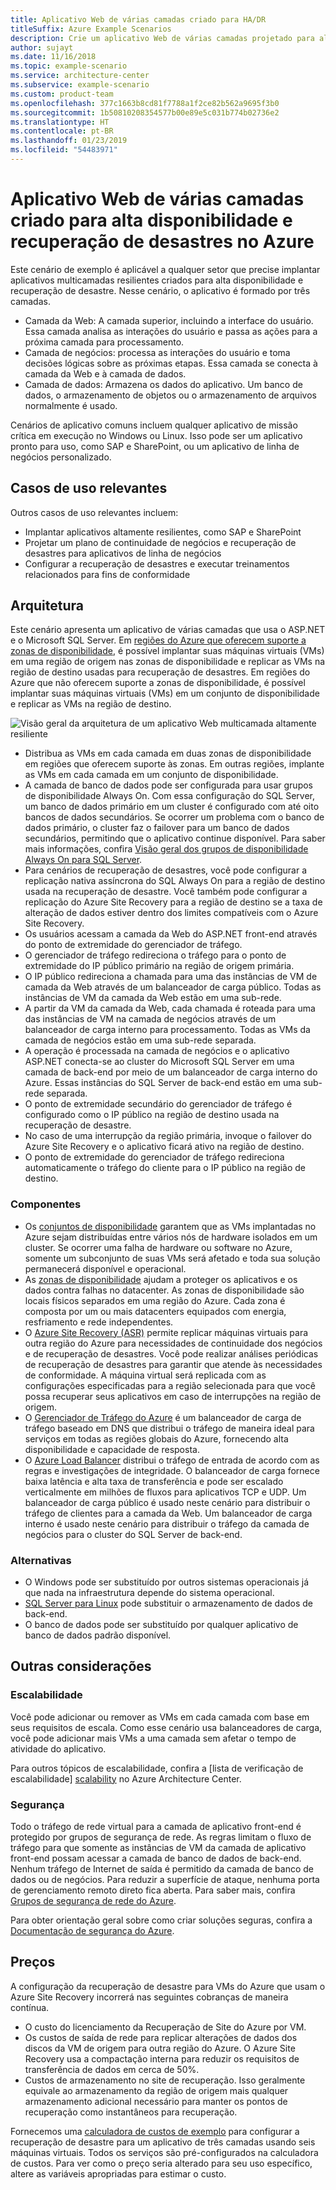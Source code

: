 ```yaml
---
title: Aplicativo Web de várias camadas criado para HA/DR
titleSuffix: Azure Example Scenarios
description: Crie um aplicativo Web de várias camadas projetado para alta disponibilidade e recuperação de desastres no Azure usando máquinas virtuais do Azure, conjuntos de disponibilidade, zonas de disponibilidade, Azure Site Recovery e Gerenciador de Tráfego do Azure.
author: sujayt
ms.date: 11/16/2018
ms.topic: example-scenario
ms.service: architecture-center
ms.subservice: example-scenario
ms.custom: product-team
ms.openlocfilehash: 377c1663b8cd81f7788a1f2ce82b562a9695f3b0
ms.sourcegitcommit: 1b50810208354577b00e89e5c031b774b02736e2
ms.translationtype: HT
ms.contentlocale: pt-BR
ms.lasthandoff: 01/23/2019
ms.locfileid: "54483971"
---
```

# <a name="multitier-web-application-built-for-high-availability-and-disaster-recovery-on-azure"></a>Aplicativo Web de várias camadas criado para alta disponibilidade e recuperação de desastres no Azure

Este cenário de exemplo é aplicável a qualquer setor que precise implantar aplicativos multicamadas resilientes criados para alta disponibilidade e recuperação de desastre. Nesse cenário, o aplicativo é formado por três camadas.

- Camada da Web: A camada superior, incluindo a interface do usuário. Essa camada analisa as interações do usuário e passa as ações para a próxima camada para processamento.
- Camada de negócios: processa as interações do usuário e toma decisões lógicas sobre as próximas etapas. Essa camada se conecta à camada da Web e à camada de dados.
- Camada de dados: Armazena os dados do aplicativo. Um banco de dados, o armazenamento de objetos ou o armazenamento de arquivos normalmente é usado.

Cenários de aplicativo comuns incluem qualquer aplicativo de missão crítica em execução no Windows ou Linux. Isso pode ser um aplicativo pronto para uso, como SAP e SharePoint, ou um aplicativo de linha de negócios personalizado.

## <a name="relevant-use-cases"></a>Casos de uso relevantes

Outros casos de uso relevantes incluem:

- Implantar aplicativos altamente resilientes, como SAP e SharePoint
- Projetar um plano de continuidade de negócios e recuperação de desastres para aplicativos de linha de negócios
- Configurar a recuperação de desastres e executar treinamentos relacionados para fins de conformidade

## <a name="architecture"></a>Arquitetura

Este cenário apresenta um aplicativo de várias camadas que usa o ASP.NET e o Microsoft SQL Server. Em [regiões do Azure que oferecem suporte a zonas de disponibilidade](/azure/availability-zones/az-overview#regions-that-support-availability-zones), é possível implantar suas máquinas virtuais (VMs) em uma região de origem nas zonas de disponibilidade e replicar as VMs na região de destino usadas para recuperação de desastres. Em regiões do Azure que não oferecem suporte a zonas de disponibilidade, é possível implantar suas máquinas virtuais (VMs) em um conjunto de disponibilidade e replicar as VMs na região de destino.

![Visão geral da arquitetura de um aplicativo Web multicamada altamente resiliente][architecture]

- Distribua as VMs em cada camada em duas zonas de disponibilidade em regiões que oferecem suporte às zonas. Em outras regiões, implante as VMs em cada camada em um conjunto de disponibilidade.
- A camada de banco de dados pode ser configurada para usar grupos de disponibilidade Always On. Com essa configuração do SQL Server, um banco de dados primário em um cluster é configurado com até oito bancos de dados secundários. Se ocorrer um problema com o banco de dados primário, o cluster faz o failover para um banco de dados secundários, permitindo que o aplicativo continue disponível. Para saber mais informações, confira [Visão geral dos grupos de disponibilidade Always On para SQL Server][docs-sql-always-on].
- Para cenários de recuperação de desastres, você pode configurar a replicação nativa assíncrona do SQL Always On para a região de destino usada na recuperação de desastre. Você também pode configurar a replicação do Azure Site Recovery para a região de destino se a taxa de alteração de dados estiver dentro dos limites compatíveis com o Azure Site Recovery.
- Os usuários acessam a camada da Web do ASP.NET front-end através do ponto de extremidade do gerenciador de tráfego.
- O gerenciador de tráfego redireciona o tráfego para o ponto de extremidade do IP público primário na região de origem primária.
- O IP público redireciona a chamada para uma das instâncias de VM de camada da Web através de um balanceador de carga público. Todas as instâncias de VM da camada da Web estão em uma sub-rede.
- A partir da VM da camada da Web, cada chamada é roteada para uma das instâncias de VM na camada de negócios através de um balanceador de carga interno para processamento. Todas as VMs da camada de negócios estão em uma sub-rede separada.
- A operação é processada na camada de negócios e o aplicativo ASP.NET conecta-se ao cluster do Microsoft SQL Server em uma camada de back-end por meio de um balanceador de carga interno do Azure. Essas instâncias do SQL Server de back-end estão em uma sub-rede separada.
- O ponto de extremidade secundário do gerenciador de tráfego é configurado como o IP público na região de destino usada na recuperação de desastre.
- No caso de uma interrupção da região primária, invoque o failover do Azure Site Recovery e o aplicativo ficará ativo na região de destino.
- O ponto de extremidade do gerenciador de tráfego redireciona automaticamente o tráfego do cliente para o IP público na região de destino.

### <a name="components"></a>Componentes

- Os [conjuntos de disponibilidade][docs-availability-sets] garantem que as VMs implantadas no Azure sejam distribuídas entre vários nós de hardware isolados em um cluster. Se ocorrer uma falha de hardware ou software no Azure, somente um subconjunto de suas VMs será afetado e toda sua solução permanecerá disponível e operacional.
- As [zonas de disponibilidade][docs-availability-zones] ajudam a proteger os aplicativos e os dados contra falhas no datacenter. As zonas de disponibilidade são locais físicos separados em uma região do Azure. Cada zona é composta por um ou mais datacenters equipados com energia, resfriamento e rede independentes.
- O [Azure Site Recovery (ASR)][docs-azure-site-recovery] permite replicar máquinas virtuais para outra região do Azure para necessidades de continuidade dos negócios e de recuperação de desastres. Você pode realizar análises periódicas de recuperação de desastres para garantir que atende às necessidades de conformidade. A máquina virtual será replicada com as configurações especificadas para a região selecionada para que você possa recuperar seus aplicativos em caso de interrupções na região de origem.
- O [Gerenciador de Tráfego do Azure][docs-traffic-manager] é um balanceador de carga de tráfego baseado em DNS que distribui o tráfego de maneira ideal para serviços em todas as regiões globais do Azure, fornecendo alta disponibilidade e capacidade de resposta.
- O [Azure Load Balancer][docs-load-balancer] distribui o tráfego de entrada de acordo com as regras e investigações de integridade. O balanceador de carga fornece baixa latência e alta taxa de transferência e pode ser escalado verticalmente em milhões de fluxos para aplicativos TCP e UDP. Um balanceador de carga público é usado neste cenário para distribuir o tráfego de clientes para a camada da Web. Um balanceador de carga interno é usado neste cenário para distribuir o tráfego da camada de negócios para o cluster do SQL Server de back-end.

### <a name="alternatives"></a>Alternativas

- O Windows pode ser substituído por outros sistemas operacionais já que nada na infraestrutura depende do sistema operacional.
- [SQL Server para Linux][docs-sql-server-linux] pode substituir o armazenamento de dados de back-end.
- O banco de dados pode ser substituído por qualquer aplicativo de banco de dados padrão disponível.

## <a name="other-considerations"></a>Outras considerações

### <a name="scalability"></a>Escalabilidade

Você pode adicionar ou remover as VMs em cada camada com base em seus requisitos de escala. Como esse cenário usa balanceadores de carga, você pode adicionar mais VMs a uma camada sem afetar o tempo de atividade do aplicativo.

Para outros tópicos de escalabilidade, confira a [lista de verificação de escalabilidade] [ scalability] no Azure Architecture Center.

### <a name="security"></a>Segurança

Todo o tráfego de rede virtual para a camada de aplicativo front-end é protegido por grupos de segurança de rede. As regras limitam o fluxo de tráfego para que somente as instâncias de VM da camada de aplicativo front-end possam acessar a camada de banco de dados de back-end. Nenhum tráfego de Internet de saída é permitido da camada de banco de dados ou de negócios. Para reduzir a superfície de ataque, nenhuma porta de gerenciamento remoto direto fica aberta. Para saber mais, confira [Grupos de segurança de rede do Azure][docs-nsg].

Para obter orientação geral sobre como criar soluções seguras, confira a [Documentação de segurança do Azure][security].

## <a name="pricing"></a>Preços

A configuração da recuperação de desastre para VMs do Azure que usam o Azure Site Recovery incorrerá nas seguintes cobranças de maneira contínua.

- O custo do licenciamento da Recuperação de Site do Azure por VM.
- Os custos de saída de rede para replicar alterações de dados dos discos da VM de origem para outra região do Azure. O Azure Site Recovery usa a compactação interna para reduzir os requisitos de transferência de dados em cerca de 50%.
- Custos de armazenamento no site de recuperação. Isso geralmente equivale ao armazenamento da região de origem mais qualquer armazenamento adicional necessário para manter os pontos de recuperação como instantâneos para recuperação.

Fornecemos uma [calculadora de custos de exemplo][calculator] para configurar a recuperação de desastre para um aplicativo de três camadas usando seis máquinas virtuais. Todos os serviços são pré-configurados na calculadora de custos. Para ver como o preço seria alterado para seu uso específico, altere as variáveis apropriadas para estimar o custo.

<!-- links -->
[architecture]: ./media/arhitecture-disaster-recovery-multi-tier-app.png
[autoscaling]: /azure/architecture/best-practices/auto-scaling
[availability]: ../../checklist/availability.md
[resiliency]: /azure/architecture/resiliency/
[security]: /azure/security/
[scalability]: /azure/architecture/checklist/scalability
[docs-availability-zones]: /azure/availability-zones/az-overview
[docs-load-balancer]: /azure/load-balancer/load-balancer-overview
[docs-nsg]: /azure/virtual-network/security-overview
[docs-vmss]: /azure/virtual-machine-scale-sets/overview
[docs-sql-always-on]: /sql/database-engine/availability-groups/windows/overview-of-always-on-availability-groups-sql-server
[docs-vmss-autoscale]: /azure/virtual-machine-scale-sets/virtual-machine-scale-sets-autoscale-overview
[docs-vnet]: /azure/virtual-network/virtual-networks-overview
[docs-sql-server-linux]: /sql/linux/sql-server-linux-overview?view=sql-server-linux-2017
[docs-traffic-manager]: /azure/traffic-manager/
[docs-azure-site-recovery]: /azure/site-recovery/azure-to-azure-quickstart/
[docs-availability-sets]: /azure/virtual-machines/windows/manage-availability/
[calculator]: https://azure.com/e/6835332265044d6d931d68c917979e6d/
